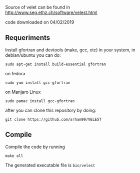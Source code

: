 
Source of velet can be found in http://www.seg.ethz.ch/software/velest.html

code downloaded on 04/02/2019


Requeriments
------------

Install gfortran and devtools (make, gcc, etc) in your system, in debian/ubuntu you can do:

	sudo apt-get install build-essential gfortran

on fedora 

	sudo yum install gcc-gfortran

on Manjaro Linux

	sudo pamac install gcc-gfortran
	
after you can clone this repository by doing:

	git clone https://github.com/arham99/VELEST	


Compile
-------

Compile the code by running

	make all

The generated executable file is `bin/velest` 


